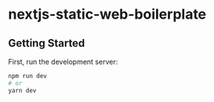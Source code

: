 # nextjs-static-web-boilerplate

## Getting Started

First, run the development server:

```bash
npm run dev
# or
yarn dev
```
